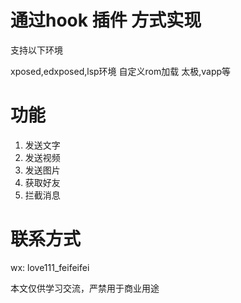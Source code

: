 # 通过hook 插件 方式实现

支持以下环境

xposed,edxposed,lsp环境
自定义rom加载
太极,vapp等

# 功能
1. 发送文字
2. 发送视频
3. 发送图片
4. 获取好友
5. 拦截消息


# 联系方式

wx: love111_feifeifei

本文仅供学习交流，严禁用于商业用途
